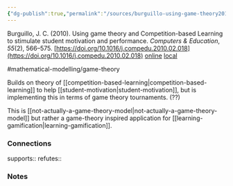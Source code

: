```yaml
---
{"dg-publish":true,"permalink":"/sources/burguillo-using-game-theory2010/","title":"Using game theory and Competition-based Learning to stimulate student motivation and performance","tags":["📖"]}
---
```



Burguillo, J. C. (2010). Using game theory and Competition-based Learning to stimulate student motivation and performance. _Computers & Education_, _55_(2), 566–575. [https://doi.org/10.1016/j.compedu.2010.02.018](https://doi.org/10.1016/j.compedu.2010.02.018)
[online](http://zotero.org/users/5872672/items/WDGZ8NSK) [local](zotero://select/library/items/WDGZ8NSK)

#mathematical-modelling/game-theory 

Builds on theory of [[competition-based-learning\|competition-based-learning]] to help [[student-motivation\|student-motivation]], but is implementing this in terms of game theory tournaments. (??) 

This is [[not-actually-a-game-theory-model\|not-actually-a-game-theory-model]] but rather a game-theory inspired application for [[learning-gamification\|learning-gamification]].

### Connections

supports:: 
refutes:: 

### Notes